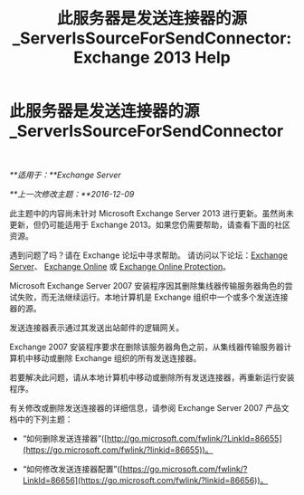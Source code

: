 ﻿---
title: '此服务器是发送连接器的源_ServerIsSourceForSendConnector: Exchange 2013 Help'
TOCTitle: 此服务器是发送连接器的源_ServerIsSourceForSendConnector
ms:assetid: 151c0014-c90c-4c52-8e74-4b3f1bc7aaf1
ms:mtpsurl: https://technet.microsoft.com/zh-cn/library/ms.exch.setupreadiness.serverissourceforsendconnector(v=EXCHG.150)
ms:contentKeyID: 50490059
ms.date: 01/11/2018
mtps_version: v=EXCHG.150
ms.translationtype: HT
---

# 此服务器是发送连接器的源\_ServerIsSourceForSendConnector

 

_**适用于：**Exchange Server_

_**上一次修改主题：**2016-12-09_

此主题中的内容尚未针对 Microsoft Exchange Server 2013 进行更新。虽然尚未更新，但仍可能适用于 Exchange 2013。如果您仍需要帮助，请查看下面的社区资源。

遇到问题了吗？请在 Exchange 论坛中寻求帮助。 请访问以下论坛：[Exchange Server](https://go.microsoft.com/fwlink/p/?linkid=60612)、 [Exchange Online](https://go.microsoft.com/fwlink/p/?linkid=267542) 或 [Exchange Online Protection](https://go.microsoft.com/fwlink/p/?linkid=285351)。

Microsoft Exchange Server 2007 安装程序因其删除集线器传输服务器角色的尝试失败，而无法继续运行。本地计算机是 Exchange 组织中一个或多个发送连接器的源。

发送连接器表示通过其发送出站邮件的逻辑网关。

Exchange 2007 安装程序要求在删除该服务器角色之前，从集线器传输服务器计算机中移动或删除 Exchange 组织的所有发送连接器。

若要解决此问题，请从本地计算机中移动或删除所有发送连接器，再重新运行安装程序。

有关修改或删除发送连接器的详细信息，请参阅 Exchange Server 2007 产品文档中的下列主题：

  - “如何删除发送连接器”([http://go.microsoft.com/fwlink/?LinkId=86655](https://go.microsoft.com/fwlink/?linkid=86655))。

  - “如何修改发送连接器配置”([https://go.microsoft.com/fwlink/?LinkId=86656](https://go.microsoft.com/fwlink/?linkid=86656))。

